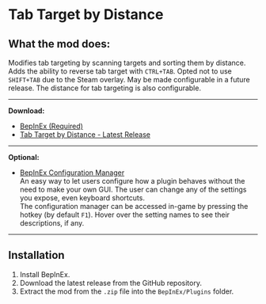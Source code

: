 # Tab Target by Distance

## What the mod does:
Modifies tab targeting by scanning targets and sorting them by distance. Adds the ability to reverse tab target with `CTRL+TAB`. Opted not to use `SHIFT+TAB` due to the Steam overlay. May be made configurable in a future release. The distance for tab targeting is also configurable.

---

**Download:**

- [BepInEx (Required)](https://github.com/BepInEx/BepInEx/releases)  
- [Tab Target by Distance - Latest Release](https://github.com/staticextasy/Tab-Target-by-Distance/releases/)

---

**Optional:**

- [BepInEx Configuration Manager](https://github.com/BepInEx/BepInEx.ConfigurationManager/releases)  
  An easy way to let users configure how a plugin behaves without the need to make your own GUI. The user can change any of the settings you expose, even keyboard shortcuts.  
  The configuration manager can be accessed in-game by pressing the hotkey (by default `F1`). Hover over the setting names to see their descriptions, if any.

---

## Installation

1. Install BepInEx.
2. Download the latest release from the GitHub repository.
3. Extract the mod from the `.zip` file into the `BepInEx/Plugins` folder.
